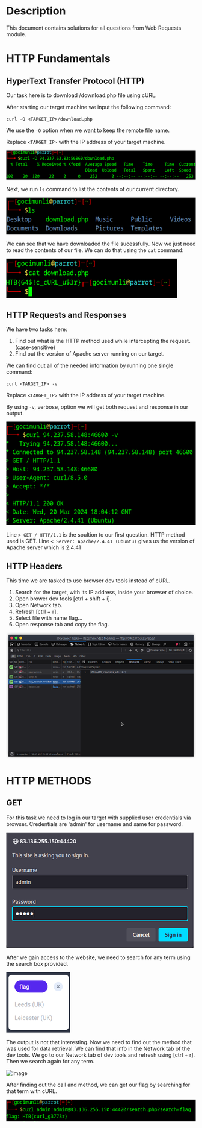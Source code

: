 # Description

This document contains solutions for all questions from Web Requests module.

# HTTP Fundamentals
## HyperText Transfer Protocol (HTTP)

Our task here is to download /download.php file using cURL.

After starting our target machine we input the following command:

`curl -O <TARGET_IP>/download.php`

We use the `-O` option when we want to keep the remote file name.

Replace `<TARGET_IP>` with the IP address of your target machine.

![image](screenshots/http_1.png)

Next, we run `ls` command to list the contents of our current directory.

![image](screenshots/http_2.png)

We can see that we have downloaded the file sucessfully.
Now we just need to read the contents of our file. We can do that using the `cat` command: 

![image](screenshots/http_3.png)

## HTTP Requests and Responses

We have two tasks here:
  1. Find out what is the HTTP method used while intercepting the request. (case-sensitive)
  2. Find out the version of Apache server running on our target.

We can find out all of the needed information by running one single command:

`curl <TARGET_IP> -v`

Replace `<TARGET_IP>` with the IP address of your target machine.

By using `-v`, verbose,  option we will get both request and response in our output.

![image](screenshots/requests_and_responses.png)

Line `> GET / HTTP/1.1` is the soultion to our first question. HTTP method used is GET.
Line `< Server: Apache/2.4.41 (Ubuntu)` gives us the version of Apache server which is 2.4.41

## HTTP Headers

This time we are tasked to use browser dev tools instead of cURL.

  1. Search for the target, with its IP address, inside your browser of choice.
  2. Open brower dev tools [ctrl + shift + i].
  3. Open Network tab.
  4. Refresh [ctrl + r].
  5. Select file with name flag...
  6. Open response tab and copy the flag.

  ![image](screenshots/headers.png)

  # HTTP METHODS
  ## GET

For this task we need to log in our target with supplied user credentials via browser.
Credentials are 'admin' for username and same for password.

 ![image](screenshots/get_1.png)

 After we gain access to the website, we need to search for any term using the search box provided.

 ![image](screenshots/get_2.png)

 The output is not that interesting. Now we need to find out the method that was used for data retrieval. We can find that info in the Network tab of the dev tools.
 We go to our Network tab of dev tools and refresh using [ctrl + r]. Then we search again for any term.

 ![image](screenshot/get_3.png)

After finding out the call and method, we can get our flag by searching for that term with cURL.

![image](screenshots/get_4.png)
